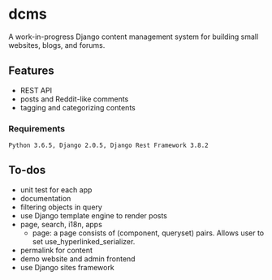 # dcms

A work-in-progress Django content management system for building small websites, blogs, and forums.

## Features
* REST API
* posts and Reddit-like comments
* tagging and categorizing contents

### Requirements

```
Python 3.6.5, Django 2.0.5, Django Rest Framework 3.8.2
```

## To-dos
* unit test for each app
* documentation
* filtering objects in query
* use Django template engine to render posts
* page, search, i18n, apps
    * page: a page consists of (component, queryset) pairs. Allows user to set use_hyperlinked_serializer.
* permalink for content
* demo website and admin frontend
* use Django sites framework
